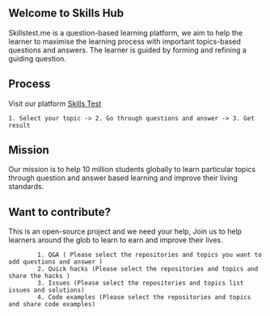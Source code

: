 ## Welcome to Skills Hub
Skillstest.me is a question-based learning platform, we aim to help the learner to maximise the learning process with important topics-based questions and answers. The learner is guided by forming and refining a guiding question.

## Process 

Visit our platform  [Skills Test](https://skillstest.me)

```
1. Select your topic -> 2. Go through questions and answer -> 3. Get result

```

## Mission
Our mission is to help 10 million students globally to learn particular topics through question and answer based learning and improve their living standards. 

## Want to contribute?  
This is an open-source project and we need your help, Join us to help learners around the glob to learn to earn and improve their lives. 

```
        1. Q&A ( Please select the repositories and topics you want to add questions and answer ) 
        2. Quick hacks (Please select the repositories and topics and share the hacks ) 
        3. Issues (Please select the repositories and topics list issues and solutions)
        4. Code examples (Please select the repositories and topics and share code examples)



```
